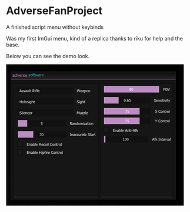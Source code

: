 # AdverseFanProject

A finished script menu without keybinds

Was my first ImGui menu, kind of a replica thanks to riku for help and the base.

Below you can see the demo look.

<img src="https://github.com/0x157/AdverseFan/blob/main/adverz.png">

